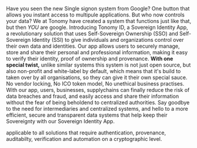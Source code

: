 Have you seen the new Single signon system from Google? One button that allows you instant access to multipule applications. But who now controls your data? We at Tonomy have created a system that functions just like that, but then *YOU* are google. Introducing Tonomy ID, a Sovereign Identity App, a revolutionary solution that uses Self-Sovereign Ownership (SSO) and Self-Sovereign Identity (SSI) to give individuals and organizations control over their own data and identities. Our app allows users to securely manage, store and share their personal and professional information, making it easy to verify their identity, proof of ownership and provenance. **With one special twist,** unlike similar systems this system is not just open source, but also non-profit and white-label by default, which means that it's build to taken over by all organisations, so they can give it their own special sauce. No vendor locking, No ICO token model, No unethical business practises. With our app, users, businesses, supplychains can finally reduce the risk of data breaches and fraud, and easily access and share their information without the fear of being beholdend to centralized authorities. Say goodbye to the need for intermediaries and centralized systems, and hello to a more efficient, secure and transparent data systems that help keep their Sovereignty with our Sovereign Identity App.

applicable to all solutions that require authentication, provenance, auditabilty, verification and automation on a cryptographic level. 